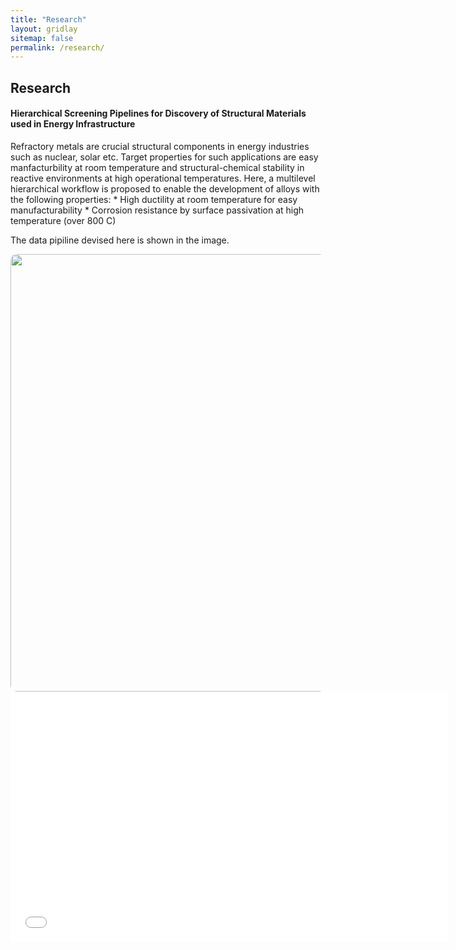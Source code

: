 ```yaml
---
title: "Research"
layout: gridlay
sitemap: false
permalink: /research/
---
```



## Research


<style>
img{
  border-radius: 10px;
}
.col-md-3 {
  margin-top:10px;
  margin-bottom:10px;
  padding:0px;
  display:block;
  overflow:hidden;
  text-align:center;
  display: table-cell;
  background: white;
  border-radius: 20px;
  height: auto;
  <!-- border: 1px solid black; -->
}
iframe {
  margin:0;
  padding:0;
  width: 700px;
  height: 400px;
  display: inline;
  vertical-align: middle;
}
</style>

<div class="jumbotron">
<div class="row align-items-end">
<div class="col-md-12 col-sm-12">
 <h4>Hierarchical Screening Pipelines for Discovery of Structural Materials used in  Energy Infrastructure</h4>
Refractory metals are crucial structural components in energy industries such as nuclear, solar etc. Target properties for such applications are easy manfacturbility at room temperature and structural-chemical stability in reactive environments at high operational temperatures. Here, a multilevel hierarchical workflow is proposed to enable the development of alloys with the following properties:
* High ductility at room temperature for easy manufacturability
* Corrosion resistance by surface passivation at high temperature (over 800 C)
  
The data pipiline devised here is shown in the image.
<div class="col-md-18 col-sm-12" style="background-color:transparent" >
<img src="{{ site.url }}{{ site.baseurl }}/images/respic/BCCpipeline.png" width="700px"/>
</div>
</div>
</div>
    
<div class="col-md-18 col-sm-12" style="background-color:transparent;">
  <iframe src="{{ site.url }}{{ site.baseurl }}/images/videos/DashApp_BCC_10MB.mp4?autoplay=1&loop=1&autopause=0&muted=1&quality=240p&background=1"  frameborder="0" allow="autoplay"></iframe>
</div>
  
